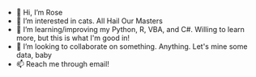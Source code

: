 - 👋 Hi, I’m Rose
- 👀 I’m interested in cats. All Hail Our Masters
- 🌱 I’m learning/improving my Python, R, VBA, and C#. Willing to learn more, but this is what I'm good in!
- 💞️ I’m looking to collaborate on something. Anything. Let's mine some data, baby
- 📫 Reach me through email!
